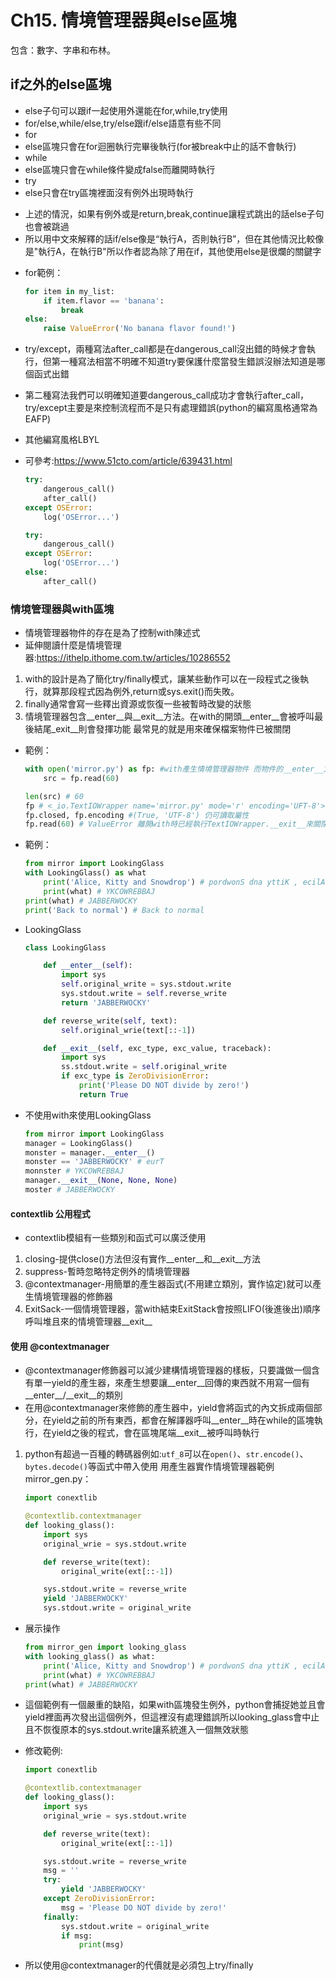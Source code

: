 # Ch15. 情境管理器與else區塊

包含：數字、字串和布林。

## if之外的else區塊

- else子句可以跟if一起使用外還能在for,while,try使用
- for/else,while/else,try/else跟if/else語意有些不同
- for
-   else區塊只會在for迴圈執行完畢後執行(for被break中止的話不會執行)
- while
-   else區塊只會在while條件變成false而離開時執行
- try
-   else只會在try區塊裡面沒有例外出現時執行
* 上述的情況，如果有例外或是return,break,continue讓程式跳出的話else子句也會被跳過
* 所以用中文來解釋的話if/else像是“執行A，否則執行B”，但在其他情況比較像是"執行A，在執行B"所以作者認為除了用在if，其他使用else是很爛的關鍵字
- for範例：
    ```python
    for item in my_list:
        if item.flavor == 'banana':
            break
    else:
        raise ValueError('No banana flavor found!')
    ```
- try/except，兩種寫法after_call都是在dangerous_call沒出錯的時候才會執行，但第一種寫法相當不明確不知道try要保護什麼當發生錯誤沒辦法知道是哪個函式出錯
- 第二種寫法我們可以明確知道要dangerous_call成功才會執行after_call，try/except主要是來控制流程而不是只有處理錯誤(python的編寫風格通常為EAFP)
- 其他編寫風格LBYL
- 可參考:https://www.51cto.com/article/639431.html
    ```python
    try:
        dangerous_call()
        after_call()
    except OSError:
        log('OSError...')
    ```

    ```python
    try:
        dangerous_call()
    except OSError:
        log('OSError...')
    else:
        after_call()
    ```

### 情境管理器與with區塊

- 情境管理器物件的存在是為了控制with陳述式
- 延伸閱讀什麼是情境管理器:https://ithelp.ithome.com.tw/articles/10286552
1. with的設計是為了簡化try/finally模式，讓某些動作可以在一段程式之後執行，就算那段程式因為例外,return或sys.exit()而失敗。
2. finally通常會寫一些釋出資源或恢復一些被暫時改變的狀態
3. 情境管理器包含__enter__與__exit__方法。在with的開頭__enter__會被呼叫最後結尾_exit__則會發揮功能
最常見的就是用來確保檔案物件已被關閉
- 範例：
    ```python
    with open('mirror.py') as fp: #with產生情境管理器物件 而物件的__enter__方法會回傳self值到指定的變數fp
        src = fp.read(60)

    len(src) # 60
    fp # <_io.TextIOWrapper name='mirror.py' mode='r' encoding='UFT-8'> 已經離開with fp仍然可用
    fp.closed, fp.encoding #(True, 'UTF-8') 仍可讀取屬性
    fp.read(60) # ValueError 離開with時已經執行TextIOWrapper.__exit__來關閉檔案了，所以無法執行I/O
    ```

- 範例：
    ```python
    from mirror import LookingGlass
    with LookingGlass() as what
        print('Alice, Kitty and Snowdrop') # pordwonS dna yttiK , ecilA
        print(what) # YKCOWREBBAJ
    print(what) # JABBERWOCKY
    print('Back to normal') # Back to normal
    ```
- LookingGlass
    ```python
    class LookingGlass

        def __enter__(self):
            import sys
            self.original_write = sys.stdout.write
            sys.stdout.write = self.reverse_write
            return 'JABBERWOCKY'

        def reverse_write(self, text):
            self.original_wrie(text[::-1])

        def __exit__(self, exc_type, exc_value, traceback):
            import sys
            ss.stdout.write = self.original_write
            if exc_type is ZeroDivisionError:
                print('Please DO NOT divide by zero!')
                return True
    ```
- 不使用with來使用LookingGlass
    ```python
    from mirror import LookingGlass
    manager = LookingGlass()
    monster = manager.__enter__()
    monster == 'JABBERWOCKY' # eurT
    monnster # YKCOWREBBAJ
    manager.__exit__(None, None, None)
    moster # JABBERWOCKY
    ```

#### contextlib 公用程式

- contextlib模組有一些類別和函式可以廣泛使用
1. closing-提供close()方法但沒有實作__enter__和__exit__方法
2. suppress-暫時忽略特定例外的情境管理器
3. @contextmanager-用簡單的產生器函式(不用建立類別，實作協定)就可以產生情境管理器的修飾器
4. ExitSack-一個情境管理器，當with結束ExitStack會按照LIFO(後進後出)順序呼叫堆且來的情境管理器__exit__

#### 使用 @contextmanager

- @contextmanager修飾器可以減少建構情境管理器的樣板，只要識做一個含有單一yield的產生器，來產生想要讓__enter__回傳的東西就不用寫一個有__enter__/__exit__的類別
- 在用@contextmanager來修飾的產生器中，yield會將函式的內文拆成兩個部分，在yield之前的所有東西，都會在解譯器呼叫__enter__時在while的區塊執行，在yield之後的程式，會在區塊尾端__exit__被呼叫時執行
1. python有超過一百種的轉碼器例如:`utf_8`可以在`open()`、`str.encode()`、`bytes.decode()`等函式中帶入使用
用產生器實作情境管理器範例 mirror_gen.py：

    ```python
    import conextlib
    
    @contextlib.contextmanager
    def looking_glass():
        import sys
        original_wrie = sys.stdout.write

        def reverse_write(text):
            original_write(ext[::-1])

        sys.stdout.write = reverse_write
        yield 'JABBERWOCKY' 
        sys.stdout.write = original_write
    ```

- 展示操作

    ```python
    from mirror_gen import looking_glass
    with looking_glass() as what:
        print('Alice, Kitty and Snowdrop') # pordwonS dna yttiK , ecilA
        print(what) # YKCOWREBBAJ
    print(what) # JABBERWOCKY
    ```
- 這個範例有一個嚴重的缺陷，如果with區塊發生例外，python會捕捉她並且會yield裡面再次發出這個例外，但這裡沒有處理錯誤所以looking_glass會中止且不恢復原本的sys.stdout.write讓系統進入一個無效狀態

- 修改範例:

    ```python
    import conextlib
    
    @contextlib.contextmanager
    def looking_glass():
        import sys
        original_wrie = sys.stdout.write

        def reverse_write(text):
            original_write(ext[::-1])

        sys.stdout.write = reverse_write
        msg = ''
        try:
            yield 'JABBERWOCKY'
        except ZeroDivisionError:
            msg = 'Please DO NOT divide by zero!'
        finally:
            sys.stdout.write = original_write
            if msg:
                print(msg)
    ```
- 所以使用@contextmanager的代價就是必須包上try/finally